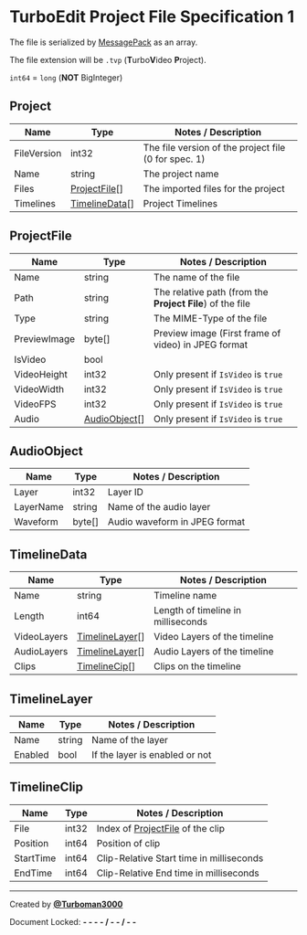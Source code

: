 # TurboEdit Project File Specification 1

The file is serialized by [MessagePack](https://msgpack.org/) as an array.

The file extension will be `.tvp` (**T**urbo**V**ideo **P**roject).

`int64` = `long` (**NOT** BigInteger)

## Project

| Name        | Type                            | Notes / Description                                  |
|-------------|---------------------------------|------------------------------------------------------|
| FileVersion | int32                           | The file version of the project file (0 for spec. 1) |
| Name        | string                          | The project name                                     |
| Files       | [ProjectFile](#projectfile)[]   | The imported files for the project                   |
| Timelines   | [TimelineData](#timelinedata)[] | Project Timelines                                    |

## ProjectFile

| Name         | Type                          | Notes / Description                                       |
|--------------|-------------------------------|-----------------------------------------------------------|
| Name         | string                        | The name of the file                                      |
| Path         | string                        | The relative path (from the **Project File**) of the file |
| Type         | string                        | The MIME-Type of the file                                 |
| PreviewImage | byte[]                        | Preview image (First frame of video) in JPEG format       |
| IsVideo      | bool                          |                                                           |
| VideoHeight  | int32                         | Only present if `IsVideo` is `true`                       |
| VideoWidth   | int32                         | Only present if `IsVideo` is `true`                       |
| VideoFPS     | int32                         | Only present if `IsVideo` is `true`                       |
| Audio        | [AudioObject](#audioobject)[] | Only present if `IsVideo` is `true`                       |

## AudioObject

| Name      | Type   | Notes / Description                    |
|-----------|--------|----------------------------------------|
| Layer     | int32  | Layer ID                               |
| LayerName | string | Name of the audio layer                |
| Waveform  | byte[] | Audio waveform in JPEG format          |

## TimelineData

| Name        | Type                              | Notes / Description                |
|-------------|-----------------------------------|------------------------------------|
| Name        | string                            | Timeline name                      |
| Length      | int64                             | Length of timeline in milliseconds |
| VideoLayers | [TimelineLayer](#timelinelayer)[] | Video Layers of the timeline       |
| AudioLayers | [TimelineLayer](#timelinelayer)[] | Audio Layers of the timeline       |
| Clips       | [TimelineCip](#timelineclip)[]    | Clips on the timeline              |

## TimelineLayer

| Name    | Type   | Notes / Description            |
|---------|--------|--------------------------------|
| Name    | string | Name of the layer              |
| Enabled | bool   | If the layer is enabled or not |

## TimelineClip

| Name      | Type  | Notes / Description                              |
|-----------|-------|--------------------------------------------------|
| File      | int32 | Index of [ProjectFile](#projectfile) of the clip |
| Position  | int64 | Position of clip                                 |
| StartTime | int64 | Clip-Relative Start time in milliseconds         |
| EndTime   | int64 | Clip-Relative End time in milliseconds           |

---

Created by **[@Turboman3000](https://github.com/Turboman3000)**

Document Locked: **- - - - / - - / - -**
